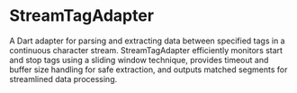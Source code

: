 # StreamTagAdapter
A Dart adapter for parsing and extracting data between specified tags in a continuous character stream. StreamTagAdapter efficiently monitors start and stop tags using a sliding window technique, provides timeout and buffer size handling for safe extraction, and outputs matched segments for streamlined data processing.
